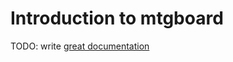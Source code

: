 # Introduction to mtgboard

TODO: write [great documentation](http://jacobian.org/writing/great-documentation/what-to-write/)
